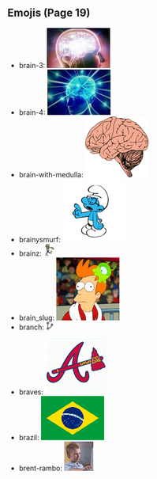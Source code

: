 
## Emojis (Page 19)

* brain-3: ![brain-3](output/brain-3.png)
* brain-4: ![brain-4](output/brain-4.png)
* brain-with-medulla: ![brain-with-medulla](output/brain-with-medulla.png)
* brainysmurf: ![brainysmurf](output/brainysmurf.png)
* brainz: ![brainz](output/brainz.jpg)
* brain_slug: ![brain_slug](output/brain_slug.jpg)
* branch: ![branch](output/branch.png)
* braves: ![braves](output/braves.gif)
* brazil: ![brazil](output/brazil.png)
* brent-rambo: ![brent-rambo](output/brent-rambo.gif)
